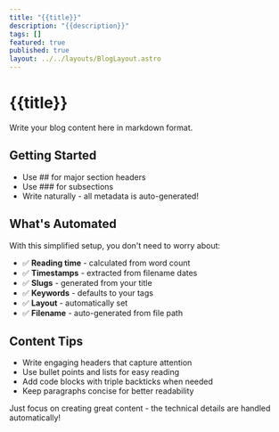 ```yaml
---
title: "{{title}}"
description: "{{description}}"
tags: []
featured: true
published: true
layout: ../../layouts/BlogLayout.astro
---
```


# {{title}}

Write your blog content here in markdown format.

## Getting Started

- Use ## for major section headers
- Use ### for subsections
- Write naturally - all metadata is auto-generated!

## What's Automated

With this simplified setup, you don't need to worry about:

- ✅ **Reading time** - calculated from word count
- ✅ **Timestamps** - extracted from filename dates
- ✅ **Slugs** - generated from your title
- ✅ **Keywords** - defaults to your tags
- ✅ **Layout** - automatically set
- ✅ **Filename** - auto-generated from file path

## Content Tips

- Write engaging headers that capture attention
- Use bullet points and lists for easy reading
- Add code blocks with triple backticks when needed
- Keep paragraphs concise for better readability

Just focus on creating great content - the technical details are handled automatically!
